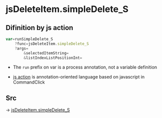 # jsDeleteItem.simpleDelete_S

## Difinition by js action

```js.js
var=runSimpleDelete_S
	?func=jsDeleteItem.simpleDelete_S
	?args=
		&selectedItemString=
		&listIndexListPositionInt=
```

- The `run` prefix on var is a process annotation, not a variable definition

- [js action](#) is annotation-oriented language based on javascript in CommandClick

## Src

-> [jsDeleteItem.simpleDelete_S](https://github.com/puutaro/CommandClick/blob/master/app/src/main/java/com/puutaro/commandclick/fragment_lib/terminal_fragment/js_interface/list_index/JsDeleteItem.kt#L53)


